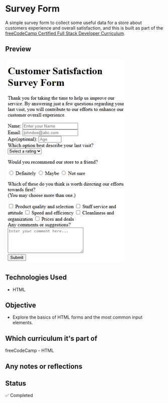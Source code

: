 # Survey Form

A simple survey form to collect some useful data for a store about customers experience and overall satisfaction, and this is built as part of the [freeCodeCamp Certified Full Stack Developer Curriculum](https://www.freecodecamp.org/learn/full-stack-developer/).

## Preview

![Screenshot](./screenshot.png)

## Technologies Used

- HTML

## Objective

- Explore the basics of HTML forms and the most common input elements.

## Which curriculum it's part of

freeCodeCamp - HTML

## Any notes or reflections

## Status

✅ Completed
